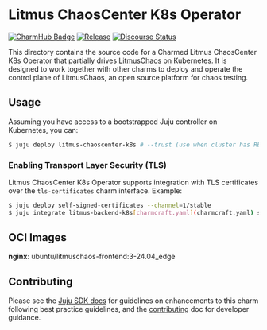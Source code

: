 # Litmus ChaosCenter K8s Operator

[![CharmHub Badge](https://charmhub.io/litmus-chaoscenter-k8s/badge.svg)](https://charmhub.io/litmus-chaoscenter-k8s)
[![Release](https://github.com/canonical/litmus-operators/actions/workflows/release.yaml/badge.svg)](https://github.com/canonical/litmus-operators/actions/workflows/release.yaml)
[![Discourse Status](https://img.shields.io/discourse/status?server=https%3A%2F%2Fdiscourse.charmhub.io&style=flat&label=CharmHub%20Discourse)](https://discourse.charmhub.io)

This directory contains the source code for a Charmed Litmus ChaosCenter K8s Operator that partially drives [LitmusChaos] on Kubernetes. It is designed to work together with other charms to deploy and operate the control plane of LitmusChaos, an open source platform for chaos testing.

## Usage

Assuming you have access to a bootstrapped Juju controller on Kubernetes, you can:

```bash
$ juju deploy litmus-chaoscenter-k8s # --trust (use when cluster has RBAC enabled)
```

### Enabling Transport Layer Security (TLS)

Litmus ChaosCenter K8s Operator supports integration with TLS certificates over the `tls-certificates` charm interface. Example:

```bash
$ juju deploy self-signed-certificates --channel=1/stable
$ juju integrate litmus-backend-k8s[charmcraft.yaml](charmcraft.yaml) self-signed-certificates
```

## OCI Images

**nginx**: ubuntu/litmuschaos-frontend:3-24.04_edge

## Contributing

Please see the [Juju SDK docs](https://juju.is/docs/sdk) for guidelines
on enhancements to this charm following best practice guidelines, and the
[contributing] doc for developer guidance.

[LitmusChaos]: https://litmuschaos.io/
[contributing]: https://github.com/canonical/litmus-operators/blob/main/CONTRIBUTING.md
